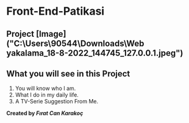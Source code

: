 # Front-End-Patikasi
Project
[Image]("C:\Users\90544\Downloads\Web yakalama_18-8-2022_144745_127.0.0.1.jpeg")
---
## What you will see in this Project
1. You will know who I am.
2. What I do in my daily life.
3. A TV-Serie Suggestion From Me.

**Created by *Fırat Can Karakoç*** 
